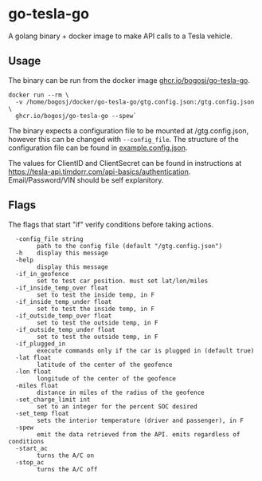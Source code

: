 # go-tesla-go

A golang binary + docker image to make API calls to a Tesla vehicle.

## Usage

The binary can be run from the docker image [ghcr.io/bogosj/go-tesla-go](https://github.com/users/bogosj/packages/container/package/go-tesla-go).

```
docker run --rm \
  -v /home/bogosj/docker/go-tesla-go/gtg.config.json:/gtg.config.json \
  ghcr.io/bogosj/go-tesla-go --spew`
```

The binary expects a configuration file to be mounted at /gtg.config.json, however this can be changed with `--config_file`. The structure of the configuration file can be found in [example.config.json](./example.config.json).

The values for ClientID and ClientSecret can be found in instructions at https://tesla-api.timdorr.com/api-basics/authentication. Email/Password/VIN should be self explanitory.

## Flags
The flags that start "if" verify conditions before taking actions.

```
  -config_file string
        path to the config file (default "/gtg.config.json")
  -h    display this message
  -help
        display this message
  -if_in_geofence
        set to test car position. must set lat/lon/miles
  -if_inside_temp_over float
        set to test the inside temp, in F
  -if_inside_temp_under float
        set to test the inside temp, in F
  -if_outside_temp_over float
        set to test the outside temp, in F
  -if_outside_temp_under float
        set to test the outside temp, in F
  -if_plugged_in
        execute commands only if the car is plugged in (default true)
  -lat float
        latitude of the center of the geofence
  -lon float
        longitude of the center of the geofence
  -miles float
        distance in miles of the radius of the geofence
  -set_charge_limit int
        set to an integer for the percent SOC desired
  -set_temp float
        sets the interior temperature (driver and passenger), in F
  -spew
        emit the data retrieved from the API. emits regardless of conditions
  -start_ac
        turns the A/C on
  -stop_ac
        turns the A/C off
```
